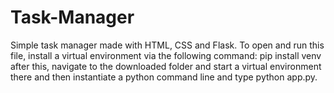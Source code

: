 # Task-Manager
Simple task manager made with HTML, CSS and Flask.
To open and run this file, install a virtual environment via the following command: pip install venv
after this, navigate to the downloaded folder and start a virtual environment there and then instantiate a python command line and type python app.py.
